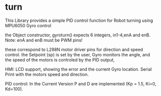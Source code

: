 # turn

This Library provides a simple PID control function for Robot turning 
using MPU6050 Gyro control

the Object constructor, gyroturn() expects 6 integers, in1-4,enA and enB.
Note: enA and enB must be PWM pins!

these correspond to L298N motor driver pins for direction and speed control.
the Setpoint (sp) is set by the user, Gyro monitors the angle, and the speed of the motors is controled by the PID output, 

HMI:
LCD support, showing the error and the current Gyro location.
Serial Print with the motors speed and direction.

PID control:
In the Current Version P and D are implemented (Kp = 1.5, Ki=0, Kd=100).